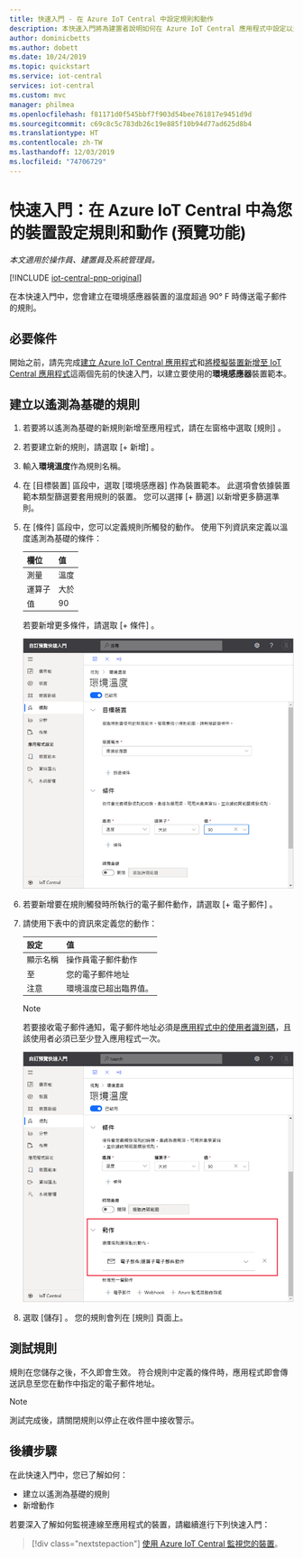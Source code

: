 ```yaml
---
title: 快速入門 - 在 Azure IoT Central 中設定規則和動作
description: 本快速入門將為建置者說明如何在 Azure IoT Central 應用程式中設定以遙測為基礎的規則和動作。
author: dominicbetts
ms.author: dobett
ms.date: 10/24/2019
ms.topic: quickstart
ms.service: iot-central
services: iot-central
ms.custom: mvc
manager: philmea
ms.openlocfilehash: f81171d0f545bbf7f903d54bee761817e9451d9d
ms.sourcegitcommit: c69c8c5c783db26c19e885f10b94d77ad625d8b4
ms.translationtype: HT
ms.contentlocale: zh-TW
ms.lasthandoff: 12/03/2019
ms.locfileid: "74706729"
---
```

# <a name="quickstart-configure-rules-and-actions-for-your-device-in-azure-iot-central-preview-features"></a>快速入門：在 Azure IoT Central 中為您的裝置設定規則和動作 (預覽功能)

*本文適用於操作員、建置員及系統管理員。*

[!INCLUDE [iot-central-pnp-original](../../../includes/iot-central-pnp-original-note.md)]

在本快速入門中，您會建立在環境感應器裝置的溫度超過 90&deg; F 時傳送電子郵件的規則。

## <a name="prerequisites"></a>必要條件

開始之前，請先完成[建立 Azure IoT Central 應用程式](./quick-deploy-iot-central.md)和[將模擬裝置新增至 IoT Central 應用程式](./quick-create-pnp-device.md)這兩個先前的快速入門，以建立要使用的**環境感應器**裝置範本。

## <a name="create-a-telemetry-based-rule"></a>建立以遙測為基礎的規則

1. 若要將以遙測為基礎的新規則新增至應用程式，請在左窗格中選取 [規則]  。

1. 若要建立新的規則，請選取 [+ 新增]  。

1. 輸入**環境溫度**作為規則名稱。

1. 在 [目標裝置]  區段中，選取 [環境感應器]  作為裝置範本。 此選項會依據裝置範本類型篩選要套用規則的裝置。 您可以選擇 [+ 篩選]  以新增更多篩選準則。

1. 在 [條件]  區段中，您可以定義規則所觸發的動作。 使用下列資訊來定義以溫度遙測為基礎的條件：

    | 欄位                                        | 值                             |
    | -------------------------------------------- | ------------------------------    |
    | 測量                                  | 溫度                       |
    | 運算子                                     | 大於                   |
    | 值                                        | 90                                |

    若要新增更多條件，請選取 [+ 條件]  。

    ![建立規則條件](./media/quick-configure-rules/condition.png)

1. 若要新增要在規則觸發時所執行的電子郵件動作，請選取 [+ 電子郵件]  。

1. 請使用下表中的資訊來定義您的動作：

    | 設定   | 值                                             |
    | --------- | ------------------------------------------------- |
    | 顯示名稱 | 操作員電子郵件動作                          |
    | 至        | 您的電子郵件地址                                |
    | 注意     | 環境溫度已超出臨界值。 |

    > [!NOTE]
    > 若要接收電子郵件通知，電子郵件地址必須是[應用程式中的使用者識別碼](howto-administer.md)，且該使用者必須已至少登入應用程式一次。

    ![建立規則動作](./media/quick-configure-rules/action.png)

1. 選取 [儲存]  。 您的規則會列在 [規則]  頁面上。

## <a name="test-the-rule"></a>測試規則

規則在您儲存之後，不久即會生效。 符合規則中定義的條件時，應用程式即會傳送訊息至您在動作中指定的電子郵件地址。

> [!NOTE]
> 測試完成後，請關閉規則以停止在收件匣中接收警示。

## <a name="next-steps"></a>後續步驟

在此快速入門中，您已了解如何：

* 建立以遙測為基礎的規則
* 新增動作

若要深入了解如何監視連線至應用程式的裝置，請繼續進行下列快速入門：

> [!div class="nextstepaction"]
> [使用 Azure IoT Central 監視您的裝置](quick-monitor-devices.md)。
